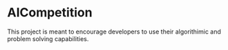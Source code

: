 # AICompetition

This project is meant to encourage developers to use their algorithimic and problem solving capabilities.
